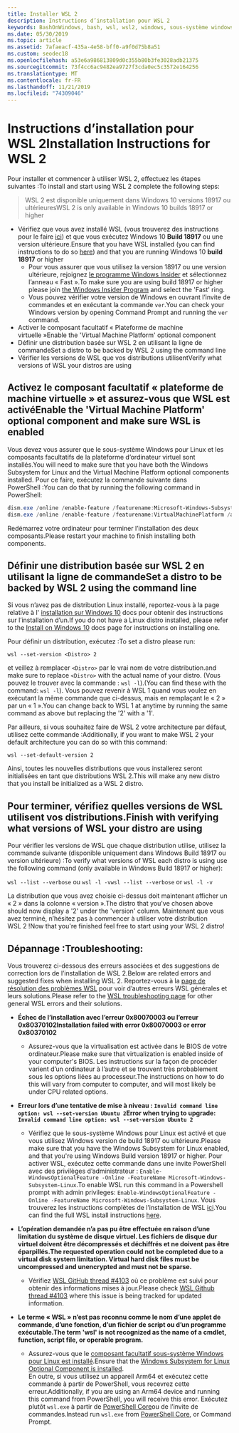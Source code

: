 ```yaml
---
title: Installer WSL 2
description: Instructions d’installation pour WSL 2
keywords: BashOnWindows, bash, wsl, wsl2, windows, sous-système windows pour linux, sous-système windows, ubuntu, debian, suse, windows 10, installation
ms.date: 05/30/2019
ms.topic: article
ms.assetid: 7afaeacf-435a-4e58-bff0-a9f0d75b8a51
ms.custom: seodec18
ms.openlocfilehash: a53e6a986813809d0c355b80b3fe3028adb21375
ms.sourcegitcommit: 73f4cc6ac9482ea9727f3cda0ec5c3572e164256
ms.translationtype: MT
ms.contentlocale: fr-FR
ms.lasthandoff: 11/21/2019
ms.locfileid: "74309046"
---
```

# <a name="installation-instructions-for-wsl-2"></a><span data-ttu-id="d9f92-104">Instructions d’installation pour WSL 2</span><span class="sxs-lookup"><span data-stu-id="d9f92-104">Installation Instructions for WSL 2</span></span>

<span data-ttu-id="d9f92-105">Pour installer et commencer à utiliser WSL 2, effectuez les étapes suivantes :</span><span class="sxs-lookup"><span data-stu-id="d9f92-105">To install and start using WSL 2 complete the following steps:</span></span>

> <span data-ttu-id="d9f92-106">WSL 2 est disponible uniquement dans Windows 10 versions 18917 ou ultérieures</span><span class="sxs-lookup"><span data-stu-id="d9f92-106">WSL 2 is only available in Windows 10 builds 18917 or higher</span></span>

- <span data-ttu-id="d9f92-107">Vérifiez que vous avez installé WSL (vous trouverez des instructions pour le faire [ici](./install-win10.md)) et que vous exécutez Windows 10 **Build 18917** ou une version ultérieure.</span><span class="sxs-lookup"><span data-stu-id="d9f92-107">Ensure that you have WSL installed (you can find instructions to do so [here](./install-win10.md)) and that you are running Windows 10 **build 18917** or higher</span></span>
   - <span data-ttu-id="d9f92-108">Pour vous assurer que vous utilisez la version 18917 ou une version ultérieure, rejoignez [le programme Windows Insider](https://insider.windows.com/en-us/) et sélectionnez l’anneau « Fast ».</span><span class="sxs-lookup"><span data-stu-id="d9f92-108">To make sure you are using build 18917 or higher please join [the Windows Insider Program](https://insider.windows.com/en-us/) and select the 'Fast' ring.</span></span> 
   - <span data-ttu-id="d9f92-109">Vous pouvez vérifier votre version de Windows en ouvrant l’invite de commandes et en exécutant la commande `ver`.</span><span class="sxs-lookup"><span data-stu-id="d9f92-109">You can check your Windows version by opening Command Prompt and running the `ver` command.</span></span>
- <span data-ttu-id="d9f92-110">Activer le composant facultatif « Plateforme de machine virtuelle »</span><span class="sxs-lookup"><span data-stu-id="d9f92-110">Enable the 'Virtual Machine Platform' optional component</span></span>
- <span data-ttu-id="d9f92-111">Définir une distribution basée sur WSL 2 en utilisant la ligne de commande</span><span class="sxs-lookup"><span data-stu-id="d9f92-111">Set a distro to be backed by WSL 2 using the command line</span></span>
- <span data-ttu-id="d9f92-112">Vérifier les versions de WSL que vos distributions utilisent</span><span class="sxs-lookup"><span data-stu-id="d9f92-112">Verify what versions of WSL your distros are using</span></span>

## <a name="enable-the-virtual-machine-platform-optional-component-and-make-sure-wsl-is-enabled"></a><span data-ttu-id="d9f92-113">Activez le composant facultatif « plateforme de machine virtuelle » et assurez-vous que WSL est activé</span><span class="sxs-lookup"><span data-stu-id="d9f92-113">Enable the 'Virtual Machine Platform' optional component and make sure WSL is enabled</span></span>

<span data-ttu-id="d9f92-114">Vous devez vous assurer que le sous-système Windows pour Linux et les composants facultatifs de la plateforme d’ordinateur virtuel sont installés.</span><span class="sxs-lookup"><span data-stu-id="d9f92-114">You will need to make sure that you have both the Windows Subsystem for Linux and the Virtual Machine Platform optional components installed.</span></span> <span data-ttu-id="d9f92-115">Pour ce faire, exécutez la commande suivante dans PowerShell :</span><span class="sxs-lookup"><span data-stu-id="d9f92-115">You can do that by running the following command in PowerShell:</span></span> 

```powershell
dism.exe /online /enable-feature /featurename:Microsoft-Windows-Subsystem-Linux /all /norestart
dism.exe /online /enable-feature /featurename:VirtualMachinePlatform /all /norestart
```

<span data-ttu-id="d9f92-116">Redémarrez votre ordinateur pour terminer l’installation des deux composants.</span><span class="sxs-lookup"><span data-stu-id="d9f92-116">Please restart your machine to finish installing both components.</span></span>


## <a name="set-a-distro-to-be-backed-by-wsl-2-using-the-command-line"></a><span data-ttu-id="d9f92-117">Définir une distribution basée sur WSL 2 en utilisant la ligne de commande</span><span class="sxs-lookup"><span data-stu-id="d9f92-117">Set a distro to be backed by WSL 2 using the command line</span></span>

<span data-ttu-id="d9f92-118">Si vous n’avez pas de distribution Linux installé, reportez-vous à la page relative à l' [installation sur Windows 10](./install-win10.md#install-your-linux-distribution-of-choice) docs pour obtenir des instructions sur l’installation d’un.</span><span class="sxs-lookup"><span data-stu-id="d9f92-118">If you do not have a Linux distro installed, please refer to the [Install on Windows 10](./install-win10.md#install-your-linux-distribution-of-choice) docs page for instructions on installing one.</span></span> 

<span data-ttu-id="d9f92-119">Pour définir un distribution, exécutez :</span><span class="sxs-lookup"><span data-stu-id="d9f92-119">To set a distro please run:</span></span> 

```
wsl --set-version <Distro> 2
```

<span data-ttu-id="d9f92-120">et veillez à remplacer `<Distro>` par le vrai nom de votre distribution.</span><span class="sxs-lookup"><span data-stu-id="d9f92-120">and make sure to replace `<Distro>` with the actual name of your distro.</span></span> <span data-ttu-id="d9f92-121">(Vous pouvez le trouver avec la commande : `wsl -l`).</span><span class="sxs-lookup"><span data-stu-id="d9f92-121">(You can find these with the command: `wsl -l`).</span></span> <span data-ttu-id="d9f92-122">Vous pouvez revenir à WSL 1 quand vous voulez en exécutant la même commande que ci-dessus, mais en remplaçant le « 2 » par un « 1 ».</span><span class="sxs-lookup"><span data-stu-id="d9f92-122">You can change back to WSL 1 at anytime by running the same command as above but replacing the '2' with a '1'.</span></span>

<span data-ttu-id="d9f92-123">Par ailleurs, si vous souhaitez faire de WSL 2 votre architecture par défaut, utilisez cette commande :</span><span class="sxs-lookup"><span data-stu-id="d9f92-123">Additionally, if you want to make WSL 2 your default architecture you can do so with this command:</span></span>

```
wsl --set-default-version 2
```

<span data-ttu-id="d9f92-124">Ainsi, toutes les nouvelles distributions que vous installerez seront initialisées en tant que distributions WSL 2.</span><span class="sxs-lookup"><span data-stu-id="d9f92-124">This will make any new distro that you install be initialized as a WSL 2 distro.</span></span>

## <a name="finish-with-verifying-what-versions-of-wsl-your-distro-are-using"></a><span data-ttu-id="d9f92-125">Pour terminer, vérifiez quelles versions de WSL utilisent vos distributions.</span><span class="sxs-lookup"><span data-stu-id="d9f92-125">Finish with verifying what versions of WSL your distro are using</span></span>

<span data-ttu-id="d9f92-126">Pour vérifier les versions de WSL que chaque distribution utilise, utilisez la commande suivante (disponible uniquement dans Windows Build 18917 ou version ultérieure) :</span><span class="sxs-lookup"><span data-stu-id="d9f92-126">To verify what versions of WSL each distro is using use the following command (only available in Windows Build 18917 or higher):</span></span>

<span data-ttu-id="d9f92-127">`wsl --list --verbose` ou `wsl -l -v`</span><span class="sxs-lookup"><span data-stu-id="d9f92-127">`wsl --list --verbose` or `wsl -l -v`</span></span>

<span data-ttu-id="d9f92-128">La distribution que vous avez choisie ci-dessus doit maintenant afficher un « 2 » dans la colonne « version ».</span><span class="sxs-lookup"><span data-stu-id="d9f92-128">The distro that you've chosen above should now display a '2' under the 'version' column.</span></span> <span data-ttu-id="d9f92-129">Maintenant que vous avez terminé, n’hésitez pas à commencer à utiliser votre distribution WSL 2 !</span><span class="sxs-lookup"><span data-stu-id="d9f92-129">Now that you're finished feel free to start using your WSL 2 distro!</span></span> 

## <a name="troubleshooting"></a><span data-ttu-id="d9f92-130">Dépannage :</span><span class="sxs-lookup"><span data-stu-id="d9f92-130">Troubleshooting:</span></span> 

<span data-ttu-id="d9f92-131">Vous trouverez ci-dessous des erreurs associées et des suggestions de correction lors de l’installation de WSL 2.</span><span class="sxs-lookup"><span data-stu-id="d9f92-131">Below are related errors and suggested fixes when installing WSL 2.</span></span> <span data-ttu-id="d9f92-132">Reportez-vous à la [page de résolution des problèmes WSL](troubleshooting.md) pour voir d’autres erreurs WSL générales et leurs solutions.</span><span class="sxs-lookup"><span data-stu-id="d9f92-132">Please refer to the [WSL troubleshooting page](troubleshooting.md) for other general WSL errors and their solutions.</span></span>

* <span data-ttu-id="d9f92-133">**Échec de l’installation avec l’erreur 0x80070003 ou l’erreur 0x80370102**</span><span class="sxs-lookup"><span data-stu-id="d9f92-133">**Installation failed with error 0x80070003 or error 0x80370102**</span></span>
    * <span data-ttu-id="d9f92-134">Assurez-vous que la virtualisation est activée dans le BIOS de votre ordinateur.</span><span class="sxs-lookup"><span data-stu-id="d9f92-134">Please make sure that virtualization is enabled inside of your computer's BIOS.</span></span> <span data-ttu-id="d9f92-135">Les instructions sur la façon de procéder varient d’un ordinateur à l’autre et se trouvent très probablement sous les options liées au processeur.</span><span class="sxs-lookup"><span data-stu-id="d9f92-135">The instructions on how to do this will vary from computer to computer, and will most likely be under CPU related options.</span></span>
   
* <span data-ttu-id="d9f92-136">**Erreur lors d’une tentative de mise à niveau : `Invalid command line option: wsl --set-version Ubuntu 2`**</span><span class="sxs-lookup"><span data-stu-id="d9f92-136">**Error when trying to upgrade: `Invalid command line option: wsl --set-version Ubuntu 2`**</span></span>
    * <span data-ttu-id="d9f92-137">Vérifiez que le sous-système Windows pour Linux est activé et que vous utilisez Windows version de build 18917 ou ultérieure.</span><span class="sxs-lookup"><span data-stu-id="d9f92-137">Please make sure that you have the Windows Subsystem for Linux enabled, and that you're using Windows Build version 18917 or higher.</span></span> <span data-ttu-id="d9f92-138">Pour activer WSL, exécutez cette commande dans une invite PowerShell avec des privilèges d’administrateur : `Enable-WindowsOptionalFeature -Online -FeatureName Microsoft-Windows-Subsystem-Linux`.</span><span class="sxs-lookup"><span data-stu-id="d9f92-138">To enable WSL run this command in a Powershell prompt with admin privileges: `Enable-WindowsOptionalFeature -Online -FeatureName Microsoft-Windows-Subsystem-Linux`.</span></span> <span data-ttu-id="d9f92-139">Vous trouverez les instructions complètes de l’installation de WSL [ici](./install-win10.md).</span><span class="sxs-lookup"><span data-stu-id="d9f92-139">You can find the full WSL install instructions [here](./install-win10.md).</span></span>

* <span data-ttu-id="d9f92-140">**L’opération demandée n’a pas pu être effectuée en raison d’une limitation du système de disque virtuel. Les fichiers de disque dur virtuel doivent être décompressés et déchiffrés et ne doivent pas être éparpillés.**</span><span class="sxs-lookup"><span data-stu-id="d9f92-140">**The requested operation could not be completed due to a virtual disk system limitation. Virtual hard disk files must be uncompressed and unencrypted and must not be sparse.**</span></span>
    * <span data-ttu-id="d9f92-141">Vérifiez [WSL GitHub thread #4103](https://github.com/microsoft/WSL/issues/4103) où ce problème est suivi pour obtenir des informations mises à jour.</span><span class="sxs-lookup"><span data-stu-id="d9f92-141">Please check [WSL Github thread #4103](https://github.com/microsoft/WSL/issues/4103) where this issue is being tracked for updated information.</span></span>

* <span data-ttu-id="d9f92-142">**Le terme « WSL » n’est pas reconnu comme le nom d’une applet de commande, d’une fonction, d’un fichier de script ou d’un programme exécutable.**</span><span class="sxs-lookup"><span data-stu-id="d9f92-142">**The term 'wsl' is not recognized as the name of a cmdlet, function, script file, or operable program.**</span></span> 
    * <span data-ttu-id="d9f92-143">Assurez-vous que le [composant facultatif sous-système Windows pour Linux est installé](./wsl2-install.md#enable-the-virtual-machine-platform-optional-component-and-make-sure-wsl-is-enabled).</span><span class="sxs-lookup"><span data-stu-id="d9f92-143">Ensure that the [Windows Subsystem for Linux Optional Component is installed](./wsl2-install.md#enable-the-virtual-machine-platform-optional-component-and-make-sure-wsl-is-enabled).</span></span><br> <span data-ttu-id="d9f92-144">En outre, si vous utilisez un appareil Arm64 et exécutez cette commande à partir de PowerShell, vous recevrez cette erreur.</span><span class="sxs-lookup"><span data-stu-id="d9f92-144">Additionally, if you are using an Arm64 device and running this command from PowerShell, you will receive this error.</span></span> <span data-ttu-id="d9f92-145">Exécutez plutôt `wsl.exe` à partir de [PowerShell Core](https://docs.microsoft.com/en-us/powershell/scripting/install/installing-powershell-core-on-windows?view=powershell-6)ou de l’invite de commandes.</span><span class="sxs-lookup"><span data-stu-id="d9f92-145">Instead run `wsl.exe` from [PowerShell Core](https://docs.microsoft.com/en-us/powershell/scripting/install/installing-powershell-core-on-windows?view=powershell-6), or Command Prompt.</span></span> 
